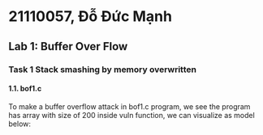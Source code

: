 <h1>21110057, Đỗ Đức Mạnh</h1>
<h2>Lab 1: Buffer Over Flow</h2>
<h3>Task 1 Stack smashing by memory overwritten</h3>
<h4>1.1. bof1.c</h4>
To make a buffer overflow attack in bof1.c program, we see the program has array with size of 200 inside vuln function, we can visualize as model below:
